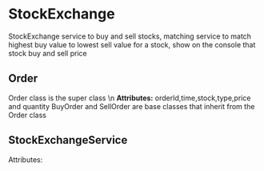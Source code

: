 # StockExchange
StockExchange service to buy and sell stocks, matching service to match highest buy value to lowest sell value for a stock, show on the console that stock buy and sell price


## Order

Order class is the super class \n
**Attributes:** orderId,time,stock,type,price and quantity 
BuyOrder and SellOrder are base classes that inherit from the Order class


## StockExchangeService

Attributes: 
###
